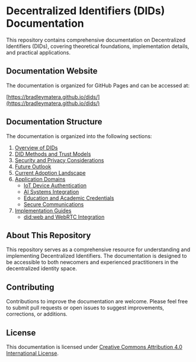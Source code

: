 # Decentralized Identifiers (DIDs) Documentation

This repository contains comprehensive documentation on Decentralized Identifiers (DIDs), covering theoretical foundations, implementation details, and practical applications.

## Documentation Website

The documentation is organized for GitHub Pages and can be accessed at:

[https://bradleymatera.github.io/dids/](https://bradleymatera.github.io/dids/)

## Documentation Structure

The documentation is organized into the following sections:

1. [Overview of DIDs](docs/overview/)
2. [DID Methods and Trust Models](docs/methods/)
3. [Security and Privacy Considerations](docs/security/)
4. [Future Outlook](docs/future/)
5. [Current Adoption Landscape](docs/adoption/)
6. [Application Domains](docs/applications/)
   - [IoT Device Authentication](docs/applications/iot.md)
   - [AI Systems Integration](docs/applications/ai.md)
   - [Education and Academic Credentials](docs/applications/education.md)
   - [Secure Communications](docs/applications/secure-messaging.md)
7. [Implementation Guides](docs/implementations/)
   - [did:web and WebRTC Integration](docs/implementations/web.md)

## About This Repository

This repository serves as a comprehensive resource for understanding and implementing Decentralized Identifiers. The documentation is designed to be accessible to both newcomers and experienced practitioners in the decentralized identity space.

## Contributing

Contributions to improve the documentation are welcome. Please feel free to submit pull requests or open issues to suggest improvements, corrections, or additions.

## License

This documentation is licensed under [Creative Commons Attribution 4.0 International License](https://creativecommons.org/licenses/by/4.0/).
